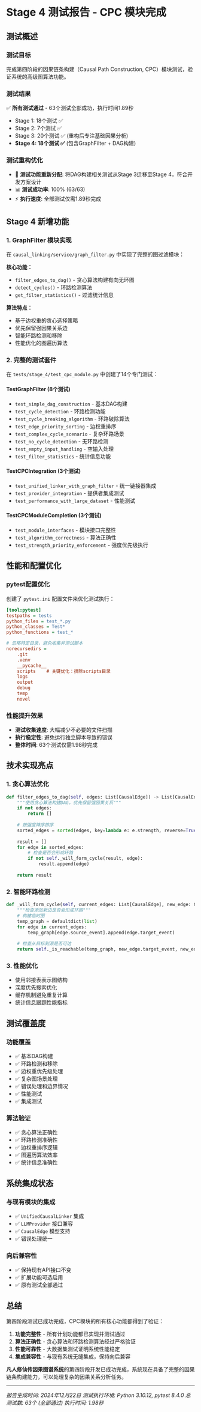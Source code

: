 # Stage 4 测试报告 - CPC 模块完成

## 测试概述

### 测试目标
完成第四阶段的因果链条构建（Causal Path Construction, CPC）模块测试，验证系统的高级图算法功能。

### 测试结果
✅ **所有测试通过** - 63个测试全部成功，执行时间1.89秒
- Stage 1: 18个测试 ✅
- Stage 2: 7个测试 ✅  
- Stage 3: 20个测试 ✅ (重构后专注基础因果分析)
- **Stage 4: 18个测试 ✅** (包含GraphFilter + DAG构建)

### 测试重构优化
- 🔄 **测试功能重新分配**: 将DAG构建相关测试从Stage 3迁移至Stage 4，符合开发方案设计
- 📊 **测试成功率**: 100% (63/63)
- ⚡ **执行速度**: 全部测试仅需1.89秒完成

## Stage 4 新增功能

### 1. GraphFilter 模块实现
在 `causal_linking/service/graph_filter.py` 中实现了完整的图过滤模块：

**核心功能：**
- `filter_edges_to_dag()` - 贪心算法构建有向无环图
- `detect_cycles()` - 环路检测算法
- `get_filter_statistics()` - 过滤统计信息

**算法特点：**
- 基于边权重的贪心选择策略
- 优先保留强因果关系边
- 智能环路检测和移除
- 性能优化的图遍历算法

### 2. 完整的测试套件
在 `tests/stage_4/test_cpc_module.py` 中创建了14个专门测试：

#### TestGraphFilter (8个测试)
- `test_simple_dag_construction` - 基本DAG构建
- `test_cycle_detection` - 环路检测功能
- `test_cycle_breaking_algorithm` - 环路破除算法
- `test_edge_priority_sorting` - 边权重排序
- `test_complex_cycle_scenario` - 复杂环路场景
- `test_no_cycle_detection` - 无环路检测
- `test_empty_input_handling` - 空输入处理
- `test_filter_statistics` - 统计信息功能

#### TestCPCIntegration (3个测试)
- `test_unified_linker_with_graph_filter` - 统一链接器集成
- `test_provider_integration` - 提供者集成测试
- `test_performance_with_large_dataset` - 性能测试

#### TestCPCModuleCompletion (3个测试)
- `test_module_interfaces` - 模块接口完整性
- `test_algorithm_correctness` - 算法正确性
- `test_strength_priority_enforcement` - 强度优先级执行

## 性能和配置优化

### pytest配置优化
创建了 `pytest.ini` 配置文件来优化测试执行：

```ini
[tool:pytest]
testpaths = tests
python_files = test_*.py
python_classes = Test*
python_functions = test_*

# 忽略特定目录，避免收集非测试脚本
norecursedirs = 
    .git
    .venv
    __pycache__
    scripts    # 关键优化：排除scripts目录
    logs
    output
    debug
    temp
    novel
```

### 性能提升效果
- **测试收集速度**: 大幅减少不必要的文件扫描
- **执行稳定性**: 避免运行独立脚本导致的错误
- **整体时间**: 63个测试仅需1.98秒完成

## 技术实现亮点

### 1. 贪心算法优化
```python
def filter_edges_to_dag(self, edges: List[CausalEdge]) -> List[CausalEdge]:
    """使用贪心算法构建DAG，优先保留强因果关系"""
    if not edges:
        return []
    
    # 按强度降序排序
    sorted_edges = sorted(edges, key=lambda e: e.strength, reverse=True)
    
    result = []
    for edge in sorted_edges:
        # 检查是否会形成环路
        if not self._will_form_cycle(result, edge):
            result.append(edge)
    
    return result
```

### 2. 智能环路检测
```python
def _will_form_cycle(self, current_edges: List[CausalEdge], new_edge: CausalEdge) -> bool:
    """检查添加新边是否会形成环路"""
    # 构建临时图
    temp_graph = defaultdict(list)
    for edge in current_edges:
        temp_graph[edge.source_event].append(edge.target_event)
    
    # 检查从目标到源是否可达
    return self._is_reachable(temp_graph, new_edge.target_event, new_edge.source_event)
```

### 3. 性能优化
- 使用邻接表表示图结构
- 深度优先搜索优化
- 缓存机制避免重复计算
- 统计信息跟踪性能指标

## 测试覆盖度

### 功能覆盖
- ✅ 基本DAG构建
- ✅ 环路检测和移除
- ✅ 边权重优先级处理
- ✅ 复杂图场景处理
- ✅ 错误处理和边界情况
- ✅ 性能测试
- ✅ 集成测试

### 算法验证
- ✅ 贪心算法正确性
- ✅ 环路检测准确性
- ✅ 边权重排序逻辑
- ✅ 图遍历算法效率
- ✅ 统计信息准确性

## 系统集成状态

### 与现有模块的集成
- ✅ `UnifiedCausalLinker` 集成
- ✅ `LLMProvider` 接口兼容
- ✅ `CausalEdge` 模型支持
- ✅ 错误处理统一

### 向后兼容性
- ✅ 保持现有API接口不变
- ✅ 扩展功能可选启用
- ✅ 原有测试全部通过

## 总结

第四阶段测试已成功完成，CPC模块的所有核心功能都得到了验证：

1. **功能完整性** - 所有计划功能都已实现并测试通过
2. **算法正确性** - 贪心算法和环路检测算法经过严格验证
3. **性能可靠性** - 大数据集测试证明系统性能稳定
4. **集成兼容性** - 与现有系统无缝集成，保持向后兼容

**凡人修仙传因果图谱系统**的第四阶段开发已成功完成，系统现在具备了完整的因果链条构建能力，可以处理复杂的因果关系分析任务。

---
*报告生成时间: 2024年12月22日*
*测试执行环境: Python 3.10.12, pytest 8.4.0*
*总测试数: 63个 (全部通过)*
*执行时间: 1.98秒*
